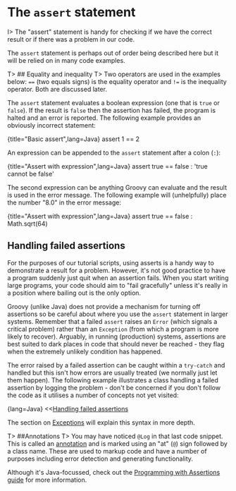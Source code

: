 # The `assert` statement

I> The "assert" statement is handy for checking if we have the correct result or if there was a problem in our code.

The `assert` statement is perhaps out of order being described here but it will be relied on in many code examples.

T> ## Equality and inequality
T> Two operators are used in the examples below: `==` (two equals signs) is the equality operator and `!=` is the inequality operator. Both are discussed later.

The `assert` statement evaluates a boolean expression (one that is `true` or `false`). If the result is `false` then the assertion has failed, the program is halted and an error is reported. The following example provides an obviously incorrect statement:

{title="Basic assert",lang=Java}
	assert 1 == 2


An expression can be appended to the `assert` statement after a colon (`:`):

{title="Assert with expression",lang=Java}
	assert true == false : 'true cannot be false'


The second expression can be anything Groovy can evaluate and the result is used in the error message. The following example will (unhelpfully) place the number "8.0" in the error message:

{title="Assert with expression",lang=Java}
	assert true == false : Math.sqrt(64)

## Handling failed assertions
For the purposes of our tutorial scripts, using asserts is a handy way to demonstrate a result for a problem. However, it's not good practice to have a program suddenly just quit when an assertion fails. When you start writing large programs, your code should aim to "fail gracefully" unless it's really in a position where bailing out is the only option.

Groovy (unlike Java) does not provide a mechanism for turning off assertions so be careful about where you use the `assert` statement in larger systems. Remember that a failed `assert` raises an `Error` (which signals a critical problem) rather than an `Exception` (from which a program is more likely to recover). Arguably, in running (production) systems, assertions are best suited to dark places in code that should never be reached - they flag when the extremely unlikely condition has happened.

The error raised by a failed assertion can be caught within a `try-catch` and handled but this isn't how errors are usually treated (we normally just let them happen). The following example illustrates a class handling a failed assertion by logging the problem - don't be concerned if you don't follow the code as it utilises a number of concepts not yet visited:

{lang=Java}
<<[Handling failed assertions](code/01/07/handling.groovy)

The section on [Exceptions](#chexceptions) will explain this syntax in more depth.

T> ##Annotations
T> You may have noticed `@Log` in that last code snippet. This is called an [annotation](https://docs.oracle.com/javase/tutorial/java/annotations/) and is marked using an "at" (`@`) sign followed by a class name. These are used to markup code and have a number of purposes including error detection and generating functionality.

Although it's Java-focussed, check out the [Programming with Assertions guide](http://docs.oracle.com/javase/8/docs/technotes/guides/language/assert.html) for more information.
